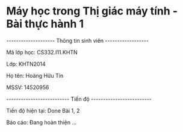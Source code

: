 # Máy học trong Thị giác máy tính - Bài thực hành 1

-------------------- Thông tin sinh viên ------------------

Mã lớp học: CS332.I11.KHTN

Lớp: KHTN2014

Họ tên: Hoàng Hữu Tín

MSSV: 14520956

-------------------------- Tiến độ -------------------------

Tiến độ hiện tại: Done Bài 1, 2

Báo cáo: Đang hoàn thiện ...
